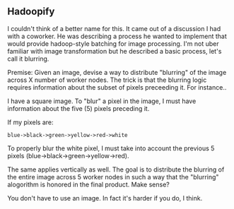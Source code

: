 Hadoopify
----------

I couldn't think of a better name for this. It came out of a discussion I had with a coworker.
He was describing a process he wanted to implement that would provide hadoop-style batching for image processing.
I'm not uber familiar with image transformation but he described a basic process, let's call it blurring.

Premise:
Given an image, devise a way to distribute "blurring" of the image across X number of worker nodes. 
The trick is that the blurring logic requires information about the subset of pixels preceeding it. For instance..

I have a square image. To "blur" a pixel in the image, I must have information about the five (5) pixels preceding it.

If my pixels are:

	blue->black->green->yellow->red->white

To properly blur the white pixel, I must take into account the previous 5 pixels (blue->black->green->yellow->red).

The same applies vertically as well.
The goal is to distribute the blurring of the entire image across 5 worker nodes in such a way that the "blurring" alogorithm is honored in the final product.
Make sense?

You don't have to use an image. In fact it's harder if you do, I think.
